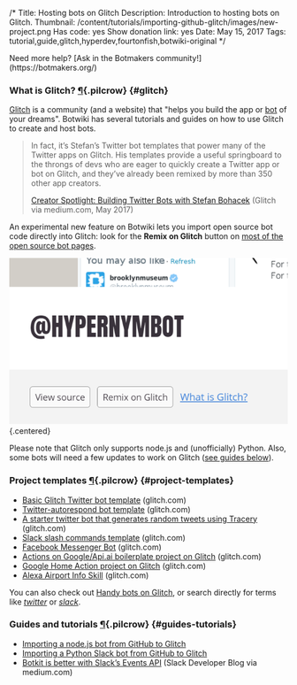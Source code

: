 /*
Title: Hosting bots on Glitch
Description: Introduction to hosting bots on Glitch.
Thumbnail: /content/tutorials/importing-github-glitch/images/new-project.png
Has code: yes
Show donation link: yes
Date: May 15, 2017
Tags: tutorial,guide,glitch,hyperdev,fourtonfish,botwiki-original
*/

<div class="note" markdown="1">
  Need more help? [Ask in the Botmakers community!](https://botmakers.org/)
</div>


### What is Glitch? [¶](#glitch){.pilcrow} {#glitch}

[Glitch](https://glitch.com) is a community (and a website) that "helps you build the app or [bot](https://glitch.com/handy-bots) of your dreams". Botwiki has several tutorials and guides on how to use Glitch to create and host bots.

> In fact, it’s Stefan’s Twitter bot templates that power many of the Twitter apps on Glitch. His templates provide a useful springboard to the throngs of devs who are eager to quickly create a Twitter app or bot on Glitch, and they’ve already been remixed by more than 350 other app creators.
>
> [Creator Spotlight: Building Twitter Bots with Stefan Bohacek](https://medium.com/glitch/creator-spotlight-building-twitter-bots-with-stefan-bohacek-4caf436f277) (Glitch via medium.com, May 2017)


An experimental new feature on Botwiki lets you import open source bot code directly into Glitch: look for the **Remix on Glitch** button on [most of the open source bot pages](/tag/opensource).

![Remix on Glitch](/content/tutorials/hosting-bots-glitch/images/remix-on-glitch.png){.centered}

Please note that Glitch only supports node.js and (unofficially) Python. Also, some bots will need a few updates to work on Glitch ([see guides below](#guides-tutorials)).


### Project templates [¶](#project-templates){.pilcrow} {#project-templates}

- [Basic Glitch Twitter bot template](https://glitch.com/edit/#!/twitterbot) (glitch.com)
- [Twitter-autorespond bot template](https://glitch.com/edit/#!/twitterbot-autorespond) (glitch.com)
- [A starter twitter bot that generates random tweets using Tracery](https://glitch.com/edit/#!/tracery-twitter-bot) (glitch.com)
- [Slack slash commands template](https://glitch.com/edit/#!/museum-by-colors) (glitch.com)
- [Facebook Messenger Bot](https://glitch.com/~messenger-bot) (glitch.com)
- [Actions on Google/Api.ai boilerplate project on Glitch](https://glitch.com/edit/#!/project/actions-on-google-api-ai-boilerplate) (glitch.com)
- [Google Home Action project on Glitch](https://glitch.com/edit/#!/google-home) (glitch.com)
- [Alexa Airport Info Skill](https://glitch.com/edit/#!/alexa-skill) (glitch.com)


You can also check out [Handy bots on Glitch](https://glitch.com/handy-bots), or search directly for terms like [*twitter*](https://glitch.com/search?q=twitter) or [*slack*](https://glitch.com/search?q=slack).


### Guides and tutorials [¶](#guides-tutorials){.pilcrow} {#guides-tutorials}

- [Importing a node.js bot from GitHub to Glitch](/tutorials/importing-github-glitch/)
- [Importing a Python Slack bot from GitHub to Glitch](/tutorials/importing-github-glitch-slackbot-python/)
- [Botkit is better with Slack’s Events API](https://medium.com/slack-developer-blog/botkit-is-better-with-slacks-events-api-f9a27e051591) (Slack Developer Blog via medium.com)

